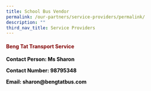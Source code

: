 ```yaml
---
title: School Bus Vendor
permalink: /our-partners/service-providers/permalink/
description: ""
third_nav_title: Service Providers
---
```

<h4><span style="color: #800000;">Beng Tat Transport Service</span></h4>
<p><strong><span style="color: #000000;">Contact Person: Ms Sharon</span></strong></p>
<p><strong><span style="color: #000000;">Contact Number: 98795348</span></strong></p>
<p><strong><span style="color: #000000;">Email: sharon@bengtatbus.com</span></strong></p>